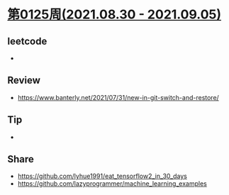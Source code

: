 # [第0125周(2021.08.30 - 2021.09.05)](https://github.com/vjudge/ARTS/blob/master/2021/第0125周.md)

## leetcode
*

## Review
* https://www.banterly.net/2021/07/31/new-in-git-switch-and-restore/

## Tip
*

## Share
* https://github.com/lyhue1991/eat_tensorflow2_in_30_days
* https://github.com/lazyprogrammer/machine_learning_examples
